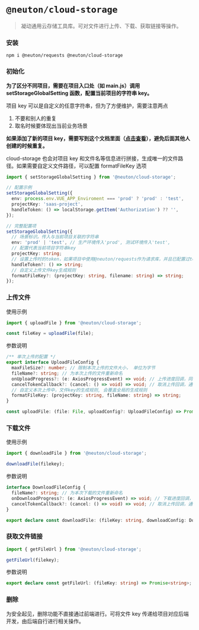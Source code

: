 # `@neuton/cloud-storage`

> 凝动通用云存储工具库。可对文件进行上传、下载、获取链接等操作。

### 安装

```
npm i @neuton/requests @neuton/cloud-storage
```

### 初始化

**为了区分不同项目，需要在项目入口处（如 main.js）调用 setStorageGlobalSetting 函数，配置当前项目的字符串 key。**

项目 key 可以是自定义的任意字符串，但为了方便维护，需要注意两点

1. 不要和别人的重复
2. 取名时候要体现出当前业务场景

**如果添加了新的项目 key，需要写到这个文档里面（[点击查看](https://onm4v0chdx.feishu.cn/docx/GxPAdzWTkoiZj1xhlt9cHSHknrh)），避免后面其他人创建的时候重复。**

cloud-storage 也会对项目 key 和文件名等信息进行拼接，生成唯一的文件路径。如果需要自定义文件路径，可以配置 formatFileKey 选项

```typescript
import { setStorageGlobalSetting } from '@neuton/cloud-storage';

// 配置示例
setStorageGlobalSetting({
  env: process.env.VUE_APP_Enviroment === 'prod' ? 'prod' : 'test',
  projectKey: 'saas-project',
  handleToken: () => localStorage.getItem('Authorization') ?? '',
});

// 完整配置项
setStorageGlobalSetting({
  // 场景标识。传入与当前项目关联的字符串
  env: 'prod' | 'test', // 生产环境传入'prod', 测试环境传入'test',
  // 配置代表当前项目字符串key
  projectKey: string;
  // 设置上传时的token，如果项目中使用@neuton/requests作为请求库，并且已配置过token则不需要重复配置
  handleToken?: () => string;
  // 自定义上传文件key生成规则
  formatFileKey?: (projectKey: string, filename: string) => string;
});
```

### 上传文件

使用示例

```javascript
import { uploadFile } from '@neuton/cloud-storage';

const fileKey = uploadFile(file);
```

参数说明

```typescript
/** 单次上传的配置 */
export interface UploadFileConfig {
  maxFileSize?: number; // 限制本次上传的文件大小， 单位为字节
  fileName?: string; // 为本次上传的文件重新命名
  onUploadProgress?: (e: AxiosProgressEvent) => void; // 上传进度回调，同axios的onUploadProgress
  cancelTokenCallback?: (cancel: () => void) => void; // 取消上传回调，通过调用cancel()取消上传
  // 自定义本次上传中，文件key的生成规则, 会覆盖全局的生成规则
  formatFileKey: (projectKey: string, fileName: string) => string;
}

const uploadFile: (file: File, uploadConfig?: UploadFileConfig) => Promise<string | undefined>;
```

### 下载文件

使用示例

```javascript
import { downloadFile } from '@neuton/cloud-storage';

downloadFile(filekey);
```

参数说明

```typescript
interface DownloadFileConfig {
  fileName?: string; // 为本次下载的文件重新命名
  onDownloadProgress?: (e: AxiosProgressEvent) => void; // 下载进度回调，同axios的onDownloadProgress
  cancelTokenCallback?: (cancel: () => void) => void; // 取消上传回调，通过调用cancel()取消上传
}

export declare const downloadFile: (fileKey: string, downloadConfig: DownloadFileConfig) => Promise<void>;
```

### 获取文件链接

```javascript
import { getFileUrl } from '@neuton/cloud-storage';

getFileUrl(filekey);
```

参数说明

```typescript
export declare const getFileUrl: (fileKey: string) => Promise<string>;
```

### 删除

为安全起见，删除功能不直接通过前端进行。可将文件 key 传递给项目对应后端开发，由后端自行进行相关操作。
